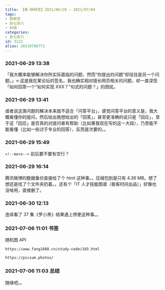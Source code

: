 ```yaml
---
title: 【真·碎碎念】2021/06/28 ~ 2021/07/04
tags:
- 碎碎念
- 杂七杂八
- 纠结
categories:
- 杂七杂八
id: 3122
alias: 20210706772
---
```

### 2021-06-29 13:38
「我大概率能够解决你所实际面临的问题，然而”你提出的问题“却往往是另一个问题。」←这是我在某论坛的签名，我也确实相对擅长网页相关的问题，却一直深受「如何回答一个“如何实现 XXX？”句式的问题？」的困扰。

<!--more-->

### 2021-06-29 13:41
或者说这类问题的解决本来就不适合「问答平台」，感觉问答平台的意义是，我大概看懂你的提问，然后给出我想给出的「回答」，甚至更准确的说只是「回应」，至于这「回应」是否真的对提问者有帮助（比如果我现在写的这一大段），乃至能不能看懂（比如一些过于专业的回答），反而是次要的。。

### 2021-06-29 15:49
`<!--more-->` 前后要不要有空行？

### 2021-06-29 16:14
腾讯微博的数据备份直接给了个 html 这种事。。压缩包到是只有 4.36 MB。想了想还是找了个文件夹扔着。。还有个「IT 人才技能图谱（极客时间出品）」好像也没啥用，直接删了。

### 2021-06-30 12:13
连续看了 37 集《罗小黑》结果遇上停更这种事。。

### 2021-07-06 11:01 书签

随机图 API

`https://www.fang1688.cn/study-code/103.html`

`https://picsum.photos/`

### 2021-07-06 11:03 总结

随缘吧。。
